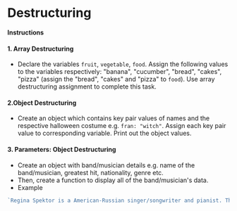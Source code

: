 # Destructuring

**Instructions**
#### 1. Array Destructuring
* Declare the variables `fruit`, `vegetable`, `food`. Assign the following values to the variables respectively: "banana", "cucumber", "bread", "cakes", "pizza" (assign the "bread", "cakes" and "pizza" to `food`). Use array destructuring assignment to complete this task.

#### 2.Object Destructuring
* Create an object which contains key pair values of names and the respective halloween costume e.g. `fran: "witch"`.   Assign each key pair value to corresponding variable. Print out the object values. 

#### 3. Parameters: Object Destructuring 
* Create an object with band/musician details e.g. name of the band/musician, greatest hit, nationality, genre etc. 
* Then, create a function to display all of the band/musician's data. 
* Example
```javascript
`Regina Spektor is a American-Russian singer/songwriter and pianist. The musician sings indie-pop and their greatest hit is "Us"`.
```

